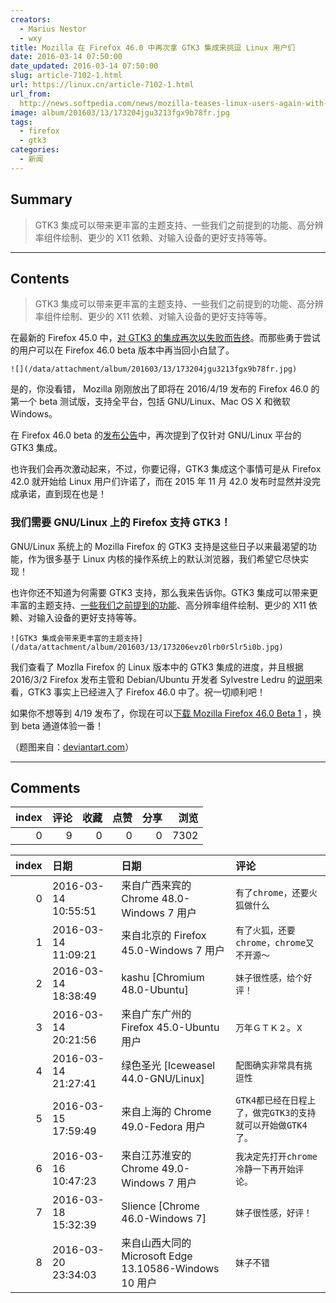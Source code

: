 ```yaml
---
creators:
  - Marius Nestor
  - wxy
title: Mozilla 在 Firefox 46.0 中再次拿 GTK3 集成来挑逗 Linux 用户们
date: 2016-03-14 07:50:00
date_updated: 2016-03-14 07:50:00
slug: article-7102-1.html
url: https://linux.cn/article-7102-1.html
url_from: 
  http://news.softpedia.com/news/mozilla-teases-linux-users-again-with-the-gtk3-integration-now-for-firefox-46-0-501658.shtml
image: album/201603/13/173204jgu3213fgx9b78fr.jpg
tags:
  - firefox
  - gtk3
categories:
  - 新闻
---
```


## Summary

> GTK3 集成可以带来更丰富的主题支持、一些我们之前提到的功能、高分辨率组件绘制、更少的 X11 依赖、对输入设备的更好支持等等。

***

<!-- more -->

## Contents

> 
> GTK3 集成可以带来更丰富的主题支持、一些我们之前提到的功能、高分辨率组件绘制、更少的 X11 依赖、对输入设备的更好支持等等。
> 
> 
> 

在最新的 Firefox 45.0 中，[对 GTK3 的集成再次以失败而告终](http://news.softpedia.com/news/mozilla-firefox-45-0-now-available-for-download-linux-gtk3-integration-disabled-501496.shtml)。而那些勇于尝试的用户可以在 Firefox 46.0 beta 版本中再当回小白鼠了。

`![](/data/attachment/album/201603/13/173204jgu3213fgx9b78fr.jpg)`

是的，你没看错， Mozilla 刚刚放出了即将在 2016/4/19 发布的 Firefox 46.0 的第一个 beta 测试版，支持全平台，包括 GNU/Linux、Mac OS X 和微软 Windows。

在 Firefox 46.0 beta 的[发布公告](https://www.mozilla.org/en-US/firefox/46.0beta/releasenotes/)中，再次提到了仅针对 GNU/Linux 平台的 GTK3 集成。

也许我们会再次激动起来，不过，你要记得，GTK3 集成这个事情可是从 Firefox 42.0 就开始给 Linux 用户们许诺了，而在 2015 年 11 月 42.0 发布时显然并没完成承诺，直到现在也是！

### 我们需要 GNU/Linux 上的 Firefox 支持 GTK3！

GNU/Linux 系统上的 Mozilla Firefox 的 GTK3 支持是这些日子以来最渴望的功能，作为很多基于 Linux 内核的操作系统上的默认浏览器，我们希望它尽快实现！

也许你还不知道为何需要 GTK3 支持，那么我来告诉你。GTK3 集成可以带来更丰富的主题支持、[一些我们之前提到的功能](http://news.softpedia.com/news/mozilla-pushes-firefox-45-into-beta-promises-gtk3-integration-for-linux-again-499729.shtml)、高分辨率组件绘制、更少的 X11 依赖、对输入设备的更好支持等等。

`![GTK3 集成会带来更丰富的主题支持](/data/attachment/album/201603/13/173206evz0lrb0r5lr5i0b.jpg)`

我们查看了 Mozlla Firefox 的 Linux 版本中的 GTK3 集成的进度，并且根据 2016/3/2 Firefox 发布主管和 Debian/Ubuntu 开发者 Sylvestre Ledru 的[说明](https://bugzilla.mozilla.org/show_bug.cgi?id=1186003#c32)来看，GTK3 事实上已经进入了 Firefox 46.0 中了。祝一切顺利吧！

如果你不想等到 4/19 发布了，你现在可以[下载 Mozilla Firefox 46.0 Beta 1](http://linux.softpedia.com/get/Internet/HTTP-WWW-/Mozilla-Firefox-Stable-20864.shtml) ，换到 beta 通道体验一番！

（题图来自：[deviantart.com](http://mayonaka-ni-sakayume.deviantart.com/art/Firefox-54721640)）

***

## Comments


|   index |   评论 |   收藏 |   点赞 |   分享 |   浏览 |
|--------:|-------:|-------:|-------:|-------:|-------:|
|       0 |      9 |      0 |      0 |      0 |   7302 |

|   index | 日期                | 日期                                                   | 评论                                                       |
|--------:|:--------------------|:-------------------------------------------------------|:-----------------------------------------------------------|
|       0 | 2016-03-14 10:55:51 | 来自广西来宾的 Chrome 48.0-Windows 7 用户              | `有了chrome，还要火狐做什么`                               |
|       1 | 2016-03-14 11:09:21 | 来自北京的 Firefox 45.0-Windows 7 用户                 | `有了火狐，还要chrome，chrome又不开源～`                   |
|       2 | 2016-03-14 18:38:49 | kashu [Chromium 48.0-Ubuntu]                           | `妹子很性感，给个好评！`                                   |
|       3 | 2016-03-14 20:21:56 | 来自广东广州的 Firefox 45.0-Ubuntu 用户                | `万年ＧＴＫ２。Ｘ`                                         |
|       4 | 2016-03-14 21:27:41 | 绿色圣光 [Iceweasel 44.0-GNU/Linux]                    | `配图确实非常具有挑逗性`                                   |
|       5 | 2016-03-15 17:59:49 | 来自上海的 Chrome 49.0-Fedora 用户                     | `GTK4都已经在日程上了，做完GTK3的支持就可以开始做GTK4了。` |
|       6 | 2016-03-16 10:47:23 | 来自江苏淮安的 Chrome 49.0-Windows 7 用户              | `我决定先打开chrome冷静一下再开始评论。`                   |
|       7 | 2016-03-18 15:32:39 | Slience [Chrome 46.0-Windows 7]                        | `妹子很性感，好评！`                                       |
|       8 | 2016-03-20 23:34:03 | 来自山西大同的 Microsoft Edge 13.10586-Windows 10 用户 | `妹子不错`                                                 |
